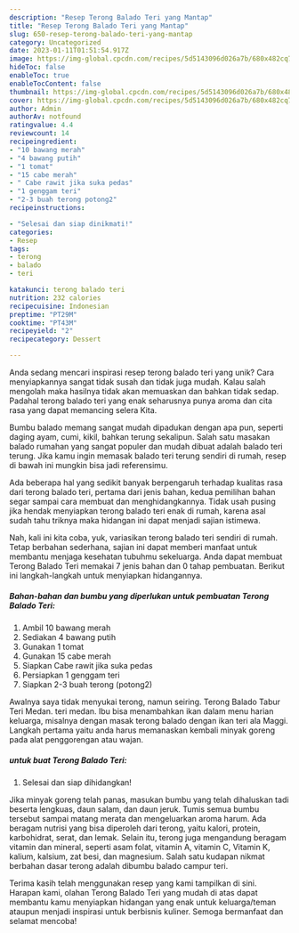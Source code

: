 ```yaml
---
description: "Resep Terong Balado Teri yang Mantap"
title: "Resep Terong Balado Teri yang Mantap"
slug: 650-resep-terong-balado-teri-yang-mantap
category: Uncategorized
date: 2023-01-11T01:51:54.917Z
image: https://img-global.cpcdn.com/recipes/5d5143096d026a7b/680x482cq70/terong-balado-teri-foto-resep-utama.jpg
hideToc: false
enableToc: true
enableTocContent: false
thumbnail: https://img-global.cpcdn.com/recipes/5d5143096d026a7b/680x482cq70/terong-balado-teri-foto-resep-utama.jpg
cover: https://img-global.cpcdn.com/recipes/5d5143096d026a7b/680x482cq70/terong-balado-teri-foto-resep-utama.jpg
author: Admin
authorAv: notfound
ratingvalue: 4.4
reviewcount: 14
recipeingredient:
- "10 bawang merah"
- "4 bawang putih"
- "1 tomat"
- "15 cabe merah"
- " Cabe rawit jika suka pedas"
- "1 genggam teri"
- "2-3 buah terong potong2"
recipeinstructions:

- "Selesai dan siap dinikmati!"
categories:
- Resep
tags:
- terong
- balado
- teri

katakunci: terong balado teri 
nutrition: 232 calories
recipecuisine: Indonesian
preptime: "PT29M"
cooktime: "PT43M"
recipeyield: "2"
recipecategory: Dessert

---
```





Anda sedang mencari inspirasi resep terong balado teri yang unik? Cara menyiapkannya sangat tidak susah dan tidak juga mudah. Kalau salah mengolah maka hasilnya tidak akan memuaskan dan bahkan tidak sedap. Padahal terong balado teri yang enak seharusnya punya aroma dan cita rasa yang dapat memancing selera Kita.





Bumbu balado memang sangat mudah dipadukan dengan apa pun, seperti daging ayam, cumi, kikil, bahkan terung sekalipun. Salah satu masakan balado rumahan yang sangat populer dan mudah dibuat adalah balado teri terung. Jika kamu ingin memasak balado teri terung sendiri di rumah, resep di bawah ini mungkin bisa jadi referensimu.

Ada beberapa hal yang sedikit banyak berpengaruh terhadap kualitas rasa dari terong balado teri, pertama dari jenis bahan, kedua pemilihan bahan segar sampai cara membuat dan menghidangkannya. Tidak usah pusing jika hendak menyiapkan terong balado teri enak di rumah, karena asal sudah tahu triknya maka hidangan ini dapat menjadi sajian istimewa.






Nah, kali ini kita coba, yuk, variasikan terong balado teri sendiri di rumah. Tetap berbahan sederhana, sajian ini dapat memberi manfaat untuk membantu menjaga kesehatan tubuhmu sekeluarga. Anda dapat membuat Terong Balado Teri memakai 7 jenis bahan dan 0 tahap pembuatan. Berikut ini langkah-langkah untuk menyiapkan hidangannya.

<!--inarticleads1-->

##### Bahan-bahan dan bumbu yang diperlukan untuk pembuatan Terong Balado Teri:

1. Ambil 10 bawang merah
1. Sediakan 4 bawang putih
1. Gunakan 1 tomat
1. Gunakan 15 cabe merah
1. Siapkan  Cabe rawit jika suka pedas
1. Persiapkan 1 genggam teri
1. Siapkan 2-3 buah terong (potong2)


Awalnya saya tidak menyukai terong, namun seiring. Terong Balado Tabur Teri Medan. teri medan. Ibu bisa menambahkan ikan dalam menu harian keluarga, misalnya dengan masak terong balado dengan ikan teri ala Maggi. Langkah pertama yaitu anda harus memanaskan kembali minyak goreng pada alat penggorengan atau wajan. 

<!--inarticleads2-->

#####  untuk buat Terong Balado Teri:


1. Selesai dan siap dihidangkan!

Jika minyak goreng telah panas, masukan bumbu yang telah dihaluskan tadi beserta lengkuas, daun salam, dan daun jeruk. Tumis semua bumbu tersebut sampai matang merata dan mengeluarkan aroma harum. Ada beragam nutrisi yang bisa diperoleh dari terong, yaitu kalori, protein, karbohidrat, serat, dan lemak. Selain itu, terong juga mengandung beragam vitamin dan mineral, seperti asam folat, vitamin A, vitamin C, Vitamin K, kalium, kalsium, zat besi, dan magnesium. Salah satu kudapan nikmat berbahan dasar terong adalah dibumbu balado campur teri. 

Terima kasih telah menggunakan resep yang kami tampilkan di sini. Harapan kami, olahan Terong Balado Teri yang mudah di atas dapat membantu kamu menyiapkan hidangan yang enak untuk keluarga/teman ataupun menjadi inspirasi untuk berbisnis kuliner. Semoga bermanfaat dan selamat mencoba!

